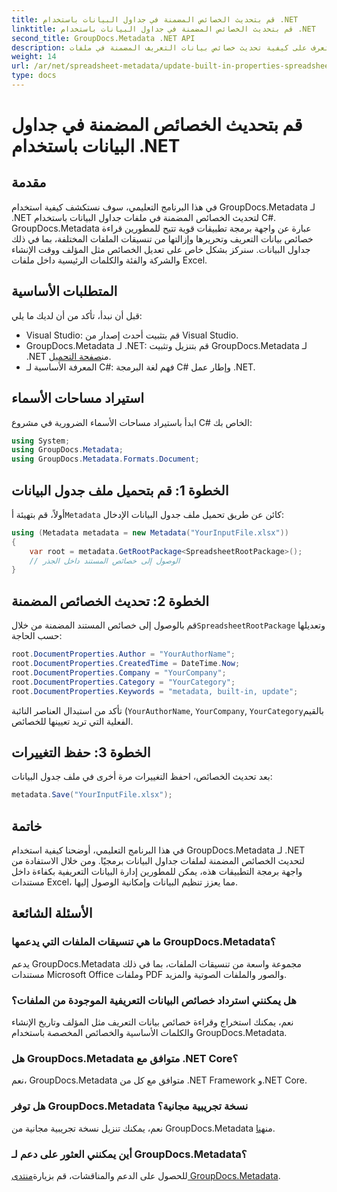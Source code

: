```yaml
---
title: قم بتحديث الخصائص المضمنة في جداول البيانات باستخدام .NET
linktitle: قم بتحديث الخصائص المضمنة في جداول البيانات باستخدام .NET
second_title: GroupDocs.Metadata .NET API
description: تعرف على كيفية تحديث خصائص بيانات التعريف المضمنة في ملفات Excel باستخدام GroupDocs.Metadata لـ .NET. قم بتعديل المؤلف ووقت الإنشاء والشركة والمزيد باستخدام لغة C#.
weight: 14
url: /ar/net/spreadsheet-metadata/update-built-in-properties-spreadsheets/
type: docs
---
```

# قم بتحديث الخصائص المضمنة في جداول البيانات باستخدام .NET

## مقدمة
في هذا البرنامج التعليمي، سوف نستكشف كيفية استخدام GroupDocs.Metadata لـ .NET لتحديث الخصائص المضمنة في ملفات جداول البيانات باستخدام C#. GroupDocs.Metadata عبارة عن واجهة برمجة تطبيقات قوية تتيح للمطورين قراءة خصائص بيانات التعريف وتحريرها وإزالتها من تنسيقات الملفات المختلفة، بما في ذلك جداول البيانات. سنركز بشكل خاص على تعديل الخصائص مثل المؤلف ووقت الإنشاء والشركة والفئة والكلمات الرئيسية داخل ملفات Excel.
## المتطلبات الأساسية
قبل أن نبدأ، تأكد من أن لديك ما يلي:
- Visual Studio: قم بتثبيت أحدث إصدار من Visual Studio.
-  GroupDocs.Metadata لـ .NET: قم بتنزيل وتثبيت GroupDocs.Metadata لـ .NET من[صفحة التحميل](https://releases.groupdocs.com/metadata/net/).
- المعرفة الأساسية لـ C#: فهم لغة البرمجة C# وإطار عمل .NET.

## استيراد مساحات الأسماء
ابدأ باستيراد مساحات الأسماء الضرورية في مشروع C# الخاص بك:
```csharp
using System;
using GroupDocs.Metadata;
using GroupDocs.Metadata.Formats.Document;
```
## الخطوة 1: قم بتحميل ملف جدول البيانات
 أولاً، قم بتهيئة أ`Metadata` كائن عن طريق تحميل ملف جدول البيانات الإدخال:
```csharp
using (Metadata metadata = new Metadata("YourInputFile.xlsx"))
{
    var root = metadata.GetRootPackage<SpreadsheetRootPackage>();
    // الوصول إلى خصائص المستند داخل الجذر
}
```
## الخطوة 2: تحديث الخصائص المضمنة
 قم بالوصول إلى خصائص المستند المضمنة من خلال`SpreadsheetRootPackage` وتعديلها حسب الحاجة:
```csharp
root.DocumentProperties.Author = "YourAuthorName";
root.DocumentProperties.CreatedTime = DateTime.Now;
root.DocumentProperties.Company = "YourCompany";
root.DocumentProperties.Category = "YourCategory";
root.DocumentProperties.Keywords = "metadata, built-in, update";
```
تأكد من استبدال العناصر النائبة (`YourAuthorName`, `YourCompany`, `YourCategory`بالقيم الفعلية التي تريد تعيينها للخصائص.
## الخطوة 3: حفظ التغييرات
بعد تحديث الخصائص، احفظ التغييرات مرة أخرى في ملف جدول البيانات:
```csharp
metadata.Save("YourInputFile.xlsx");
```

## خاتمة
في هذا البرنامج التعليمي، أوضحنا كيفية استخدام GroupDocs.Metadata لـ .NET لتحديث الخصائص المضمنة لملفات جداول البيانات برمجيًا. ومن خلال الاستفادة من واجهة برمجة التطبيقات هذه، يمكن للمطورين إدارة البيانات التعريفية بكفاءة داخل مستندات Excel، مما يعزز تنظيم البيانات وإمكانية الوصول إليها.

## الأسئلة الشائعة
### ما هي تنسيقات الملفات التي يدعمها GroupDocs.Metadata؟
يدعم GroupDocs.Metadata مجموعة واسعة من تنسيقات الملفات، بما في ذلك مستندات Microsoft Office وملفات PDF والصور والملفات الصوتية والمزيد.
### هل يمكنني استرداد خصائص البيانات التعريفية الموجودة من الملفات؟
نعم، يمكنك استخراج وقراءة خصائص بيانات التعريف مثل المؤلف وتاريخ الإنشاء والكلمات الأساسية والخصائص المخصصة باستخدام GroupDocs.Metadata.
### هل GroupDocs.Metadata متوافق مع .NET Core؟
نعم، GroupDocs.Metadata متوافق مع كل من .NET Framework و.NET Core.
### هل توفر GroupDocs.Metadata نسخة تجريبية مجانية؟
 نعم، يمكنك تنزيل نسخة تجريبية مجانية من GroupDocs.Metadata من[هنا](https://releases.groupdocs.com/).
### أين يمكنني العثور على دعم لـ GroupDocs.Metadata؟
 للحصول على الدعم والمناقشات، قم بزيارة[منتدى GroupDocs.Metadata](https://forum.groupdocs.com/c/metadata/14).